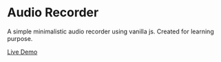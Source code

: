 # Audio Recorder
A simple minimalistic audio recorder using vanilla js. Created for learning purpose.

[Live Demo]("https://ru1n00.github.io/audio-recorder/")